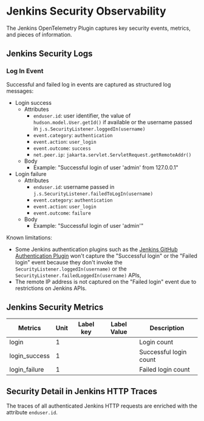 # Jenkins Security Observability

The Jenkins OpenTelemetry Plugin captures key security events, metrics, and pieces of information.

## Jenkins Security Logs

### Log In Event

Successful and failed log in events are captured as structured log messages:

* Login success
  * Attributes
    * `enduser.id`: user identifier, the value of `hudson.model.User.getId()` if available or the username passed in `j.s.SecurityListener.loggedIn(username)`
    * `event.category`: `authentication`
    * `event.action`: `user_login`
    * `event.outcome`: `success`
    * `net.peer.ip`: `jakarta.servlet.ServletRequest.getRemoteAddr()`
  * Body
     * Example: "Successful login of user 'admin' from 127.0.0.1"
* Login failure
    * Attributes
        * `enduser.id`: username passed in `j.s.SecurityListener.failedToLogIn(username)`
        * `event.category`: `authentication`
        * `event.action`: `user_login`
        * `event.outcome`: `failure`
    * Body
        * Example: "Successful login of user 'admin'"

Known limitations:
* Some Jenkins authentication plugins such as the [Jenkins GitHub Authentication Plugin](https://plugins.jenkins.io/github-oauth/) won't capture the "Successful login" or the "Failed login" event because they don't invoke the `SecurityListener.loggedIn(username)` or the `SecurityListener.failedLoggedIn(username)` APIs,
* The remote IP address is not captured on the "Failed login" event due to restrictions on Jenkins APIs.

## Jenkins Security Metrics

| Metrics                          | Unit  | Label key  | Label Value       | Description            |
|----------------------------------|-------|------------|-------------------|------------------------|
| login                            | 1     |            |                   | Login count            |
| login_success                    | 1     |            |                   | Successful login count |
| login_failure                    | 1     |            |                   | Failed login count     |

## Security Detail in Jenkins HTTP Traces

The traces of all authenticated Jenkins HTTP requests are enriched with the attribute `enduser.id`.